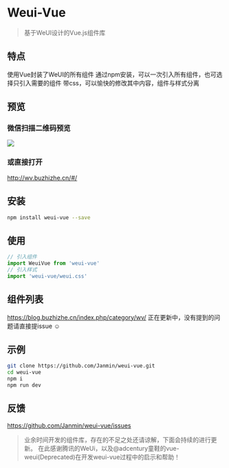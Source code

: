 # Weui-Vue

> 基于WeUI设计的Vue.js组件库

## 特点

使用Vue封装了WeUI的所有组件
通过npm安装，可以一次引入所有组件，也可选择只引入需要的组件
带css，可以愉快的修改其中内容，组件与样式分离

## 预览
### 微信扫描二维码预览

![][1]

### 或直接打开
http://wv.buzhizhe.cn/#/

## 安装
```bash
npm install weui-vue --save
```
## 使用
```javascript
// 引入组件
import WeuiVue from 'weui-vue'
// 引入样式
import 'weui-vue/weui.css'
```
## 组件列表

https://blog.buzhizhe.cn/index.php/category/wv/
正在更新中，没有提到的问题请直接提issue ☺

## 示例
```bash
git clone https://github.com/Janmin/weui-vue.git
cd weui-vue
npm i
npm run dev
```
## 反馈
https://github.com/Janmin/weui-vue/issues

> 业余时间开发的组件库，存在的不足之处还请谅解，下面会持续的进行更新。
在此感谢腾讯的WeUi，以及@adcentury童鞋的vue-weui(Deprecated)在开发weui-vue过程中的启示和帮助！

  [1]: https://github.com/Janmin/weui-vue/blob/master/image/qrcode.png?raw=true